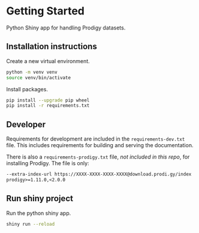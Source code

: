 # Getting Started

Python Shiny app for handling Prodigy datasets.

## Installation instructions

Create a new virtual environment.

```bash
python -m venv venv
source venv/bin/activate
```

Install packages.

```bash
pip install --upgrade pip wheel
pip install -r requirements.txt
```

## Developer

Requirements for development are included in the `requirements-dev.txt` file. This includes requirements for building and serving the documentation.

There is also a `requirements-prodigy.txt` file, _not included in this repo_, for installing Prodigy. The file is only:

```txt
--extra-index-url https://XXXX-XXXX-XXXX-XXXX@download.prodi.gy/index 
prodigy>=1.11.0,<2.0.0
```

## Run shiny project

Run the python shiny app.

```bash
shiny run --reload 
```
